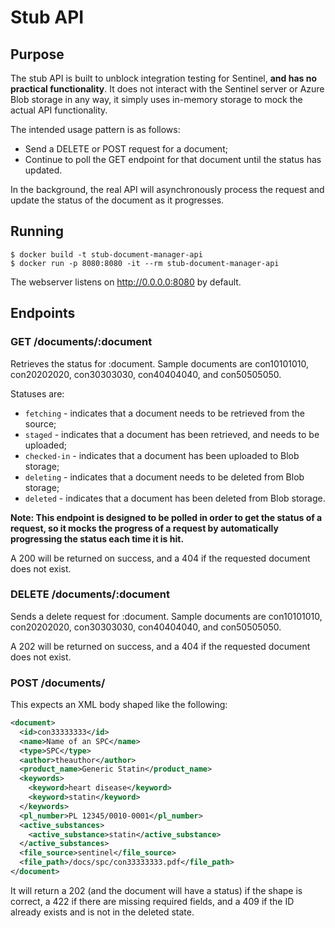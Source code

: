 # Stub API

## Purpose

The stub API is built to unblock integration testing for Sentinel, **and has
no practical functionality**. It does not interact with the Sentinel server
or Azure Blob storage in any way, it simply uses in-memory storage to mock
the actual API functionality.

The intended usage pattern is as follows:

- Send a DELETE or POST request for a document;
- Continue to poll the GET endpoint for that document until the status has
updated.

In the background, the real API will asynchronously process the request and
update the status of the document as it progresses.

## Running

```
$ docker build -t stub-document-manager-api 
$ docker run -p 8080:8080 -it --rm stub-document-manager-api
```

The webserver listens on http://0.0.0.0:8080 by default.

## Endpoints

### GET /documents/:document

Retrieves the status for :document. Sample documents are con10101010, 
con20202020, con30303030, con40404040, and con50505050.

Statuses are:

- `fetching` - indicates that a document needs to be retrieved from the
source;
- `staged` - indicates that a document has been retrieved, and needs to be 
uploaded;
- `checked-in` - indicates that a document has been uploaded to Blob storage;
- `deleting` - indicates that a document needs to be deleted from Blob 
storage;
- `deleted` - indicates that a document has been deleted from Blob storage.

**Note: This endpoint is designed to be polled in order to get the
status of a request, so it mocks the progress of a request by automatically
progressing the status each time it is hit.**

A 200 will be returned on success, and a 404 if the requested document does
not exist.

### DELETE /documents/:document

Sends a delete request for :document. Sample documents are con10101010, 
con20202020, con30303030, con40404040, and con50505050.

A 202 will be returned on success, and a 404 if the requested document 
does not exist.

### POST /documents/

This expects an XML body shaped like the following:

```xml
<document>
  <id>con33333333</id>
  <name>Name of an SPC</name>
  <type>SPC</type>
  <author>theauthor</author>
  <product_name>Generic Statin</product_name>
  <keywords>
    <keyword>heart disease</keyword>
    <keyword>statin</keyword>
  </keywords>
  <pl_number>PL 12345/0010-0001</pl_number>
  <active_substances>
    <active_substance>statin</active_substance>
  </active_substances>
  <file_source>sentinel</file_source>
  <file_path>/docs/spc/con33333333.pdf</file_path>
</document>
```

It will return a 202 (and the document will have a status) if the shape
is correct, a 422 if there are missing required fields, and a 409 if the
ID already exists and is not in the deleted state.
